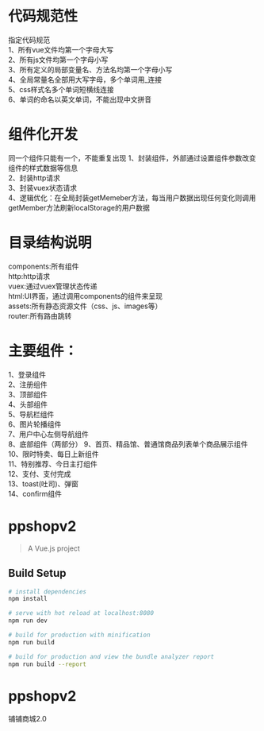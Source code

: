 # 代码规范性
指定代码规范<br/>
1、所有vue文件均第一个字母大写<br/>
2、所有js文件均第一个字母小写<br/>
3、所有定义的局部变量名、方法名均第一个字母小写<br/>
4、全局常量名全部用大写字母，多个单词用_连接<br/>
5、css样式名多个单词短横线连接<br/>
6、单词的命名以英文单词，不能出现中文拼音<br/>
# 组件化开发
同一个组件只能有一个，不能重复出现
1、封装组件，外部通过设置组件参数改变组件的样式数据等信息<br/>
2、封装http请求<br/>
3、封装vuex状态请求<br/>
4、逻辑优化：在全局封装getMemeber方法，每当用户数据出现任何变化则调用getMember方法刷新localStorage的用户数据<br/>
# 目录结构说明
components:所有组件<br/>
http:http请求<br/>
vuex:通过vuex管理状态传递<br/>
html:UI界面，通过调用components的组件来呈现<br/>
assets:所有静态资源文件（css、js、images等）<br/>
router:所有路由跳转<br/>
# 主要组件：
1、登录组件<br/>
2、注册组件<br/>
3、顶部组件<br/>
4、头部组件<br/>
5、导航栏组件<br/>
6、图片轮播组件<br/>
7、用户中心左侧导航组件<br/>
8、底部组件（两部分）
9、首页、精品馆、普通馆商品列表单个商品展示组件<br/>
10、限时特卖、每日上新组件<br/>
11、特别推荐、今日主打组件<br/>
12、支付、支付完成<br/>
13、toast(吐司)、弹窗<br/>
14、confirm组件<br/>


# ppshopv2

> A Vue.js project

## Build Setup

``` bash
# install dependencies
npm install

# serve with hot reload at localhost:8080
npm run dev

# build for production with minification
npm run build

# build for production and view the bundle analyzer report
npm run build --report
```

# ppshopv2
铺铺商城2.0

